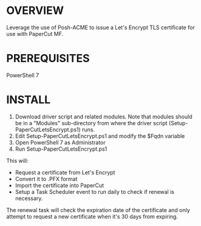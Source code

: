 # OVERVIEW
Leverage the use of Posh-ACME to issue a Let's Encrypt TLS certificate for use with PaperCut MF.

# PREREQUISITES
PowerShell 7

# INSTALL
1. Download driver script and related modules.  Note that modules should be in a "Modules" sub-directory from where the driver script (Setup-PaperCutLetsEncrypt.ps1) runs.
2. Edit Setup-PaperCutLetsEncrypt.ps1 and modify the $Fqdn variable
3. Open PowerShell 7 as Administrator
4. Run Setup-PaperCutLetsEncrypt.ps1

This will:
  * Request a certificate from Let's Encrypt
  * Convert it to .PFX format
  * Import the certificate into PaperCut
  * Setup a Task Scheduler event to run daily to check if renewal is necessary.

The renewal task will check the expiration date of the certificate and only attempt to request a new certificate when it's 30 days from expiring.
